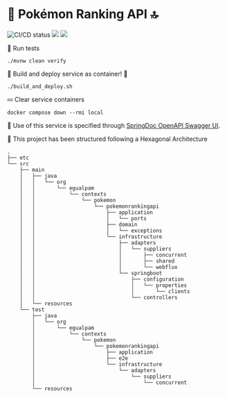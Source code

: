 # 🦆 Pokémon Ranking API 🔝

![CI/CD status](https://github.com/erickgualpa/pokemon-ranking-api/actions/workflows/main.yml/badge.svg)
[![](https://img.shields.io/badge/Spring%20Boot%20Version-3.2.4-blue)](/pom.xml)
[![](https://img.shields.io/badge/Java%20Version-21-blue)](/pom.xml)

🧪 Run tests
<br>

```shell script
./mvnw clean verify
```

🚀 Build and deploy service as container! 🐳
<br>

```shell script
./build_and_deploy.sh
```

💤 Clear service containers

```shell script
docker compose down --rmi local
``` 

🔹 Use of this service is specified through [SpringDoc OpenAPI Swagger UI](http://localhost:8080/swagger-ui/index.html).

📣 This project has been structured following a Hexagonal Architecture

[//]: # (Directory tree below was generated using 'tree -d -I target' command)

```
.
├── etc
└── src
    ├── main
    │   ├── java
    │   │   └── org
    │   │       └── egualpam
    │   │           └── contexts
    │   │               └── pokemon
    │   │                   └── pokemonrankingapi
    │   │                       ├── application
    │   │                       │   └── ports
    │   │                       ├── domain
    │   │                       │   └── exceptions
    │   │                       └── infrastructure
    │   │                           ├── adapters
    │   │                           │   └── suppliers
    │   │                           │       ├── concurrent
    │   │                           │       ├── shared
    │   │                           │       └── webflux
    │   │                           └── springboot
    │   │                               ├── configuration
    │   │                               │   └── properties
    │   │                               │       └── clients
    │   │                               └── controllers
    │   └── resources
    └── test
        ├── java
        │   └── org
        │       └── egualpam
        │           └── contexts
        │               └── pokemon
        │                   └── pokemonrankingapi
        │                       ├── application
        │                       ├── e2e
        │                       └── infrastructure
        │                           └── adapters
        │                               └── suppliers
        │                                   └── concurrent
        └── resources
```
